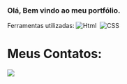 ### Olá, Bem vindo ao meu portfólio.
Ferramentas utilizadas:
![Html](https://img.shields.io/badge/HTML-0D1117?style=for-the-badge&logo=html5&logoColor=white)&nbsp;
![CSS](https://img.shields.io/badge/-CSS-0D1117?style=for-the-badge&logo=CSS3&logoColor=1572B6&labelColor=0D1117)&nbsp;
# Meus Contatos:
<div> 
<a href = "mailto:cmp.1a.reistaylor09@gmail.com"> <img src="https://img.shields.io/badge/-Gmail-%23333?style=for-the-badge&logo=gmail&logoColor=white" target="_blank"></a>
<a href="https://www.linkedin.com/in/taylor-reis-a1b5a227a/" target="_blank"><img src="https://img.shields.io/badge/LinkedIn-0077B5?style=for-the-badge&logo=linkedin&logoColor=white%22%3E</a>
</div>
<h1>Feito por:</h1>
<h3>Taylor Reis</h3>
